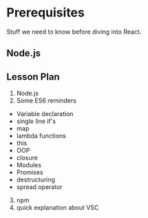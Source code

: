 # Prerequisites

Stuff we need to know before diving into React.

## Node.js



## Lesson Plan

1. Node.js
2. Some ES6 reminders
  - Variable declaration
  - single line if's
  - map
  - lambda functions
  - this
  - OOP
  - closure
  - Modules
  - Promises
  - destructuring
  - spread operator
3. npm
4. quick explanation about VSC